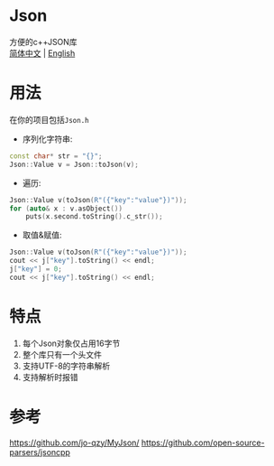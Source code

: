 ﻿# Json
方便的c++JSON库<br>
[简体中文](README.md) | [English](README_EN.md)
# 用法
在你的项目包括`Json.h`<br>
* 序列化字符串:
```cpp
const char* str = "{}";
Json::Value v = Json::toJson(v);
```
* 遍历:
```cpp
Json::Value v(toJson(R"({"key":"value"})"));
for (auto& x : v.asObject())
	puts(x.second.toString().c_str());
```
* 取值&赋值:
```cpp
Json::Value v(toJson(R"({"key":"value"})"));
cout << j["key"].toString() << endl;
j["key"] = 0;
cout << j["key"].toString() << endl;
```
# 特点
1. 每个Json对象仅占用16字节
2. 整个库只有一个头文件
3. 支持UTF-8的字符串解析
4. 支持解析时报错
# 参考
https://github.com/jo-qzy/MyJson/
https://github.com/open-source-parsers/jsoncpp
